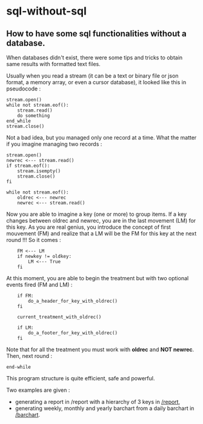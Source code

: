 # sql-without-sql

## How to have some sql functionalities without a database.

When databases didn't exist, there were some tips and tricks to obtain same results with formatted text files.

Usually when you read a stream (it can be a text or binary file or json format, a memory array, or even a cursor database), it looked like this in pseudocode :

```
stream.open()
while not stream.eof():
	stream.read()
	do something
end_while
stream.close()
```

Not a bad idea, but you managed only one record at a time. What the matter if you imagine managing two records :

```
stream.open()
newrec <--- stream.read()
if stream.eof():
	stream.isempty()
	stream.close()
fi
	
while not stream.eof():
	oldrec <--- newrec
	newrec <--- stream.read()
```

Now you are able to imagine a key (one or more) to group items. If a key changes between oldrec and newrec, you are in the last movement (LM) for this key. As you are real genius, you introduce the concept of first mouvement (FM) and realize that a LM will be the FM for this key at the next round !!! So it comes :

```
	FM <--- LM
	if newkey != oldkey:
		LM <--- True
	fi
```

At this moment, you are able to begin the treatment but with two optional events fired (FM and LM) :

```
	if FM:
		do_a_header_for_key_with_oldrec()
	fi

	current_treatment_with_oldrec()

	if LM:
		do_a_footer_for_key_with_oldrec()
	fi
```

Note that for all the treatment you must work with **oldrec** and **NOT newrec**.
Then, next round :

```
end-while
```

This program structure is quite efficient, safe and powerful.

Two examples are given : 
- generating a report in /report with a hierarchy of 3 keys in [/report](https://github.com/ashmorecartier/sql-without-sql/tree/master/report),
- generating weekly, monthly and yearly barchart from a daily barchart in [/barchart](https://github.com/ashmorecartier/sql-without-sql/tree/master/barchart).

